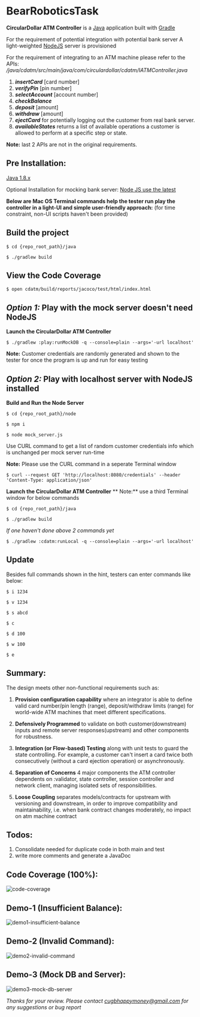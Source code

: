 # BearRoboticsTask


**CircularDollar ATM Controller** is a [Java](https://www.java.com/) application built with [Gradle](https://gradle.org/)

For the requirement of potential integration with potential bank server
A light-weighted [NodeJS](https://nodejs.org/en/) server is provisioned

For the requirement of integrating to an ATM machine please refer to the APIs:
_/java/cdatm/src/main/java/com/circulardollar/cdatm/IATMController.java_

1. _**insertCard**_ [card number]
2. _**verifyPin**_ [pin number]
3. _**selectAccount**_ [account number]
4. _**checkBalance**_
5. _**deposit**_ [amount]
6. _**withdraw**_ [amount]
7. _**ejectCard**_
	for potentially logging out the customer from real bank server.
8. _**availableStates**_
	returns a list of available operations a customer is allowed to
	perform at a specific step or state.

**Note:** last 2 APIs are not in the original requirements.

Pre Installation:
-----
[Java 1.8.x](https://www.oracle.com/java/technologies/javase/javase8u211-later-archive-downloads.html#license-lightbox)

Optional Installation for mocking bank server:
[Node JS use the latest](https://nodejs.org/en/download/)

__Below are Mac OS Terminal commands help the tester
run play the controller in a light-UI and simple user-friendly approach:__
(for time constraint, non-UI scripts haven't been provided)

Build the project
-----

```$ cd {repo_root_path}/java```

```$ ./gradlew build```

View the Code Coverage
-----

```$ open cdatm/build/reports/jacoco/test/html/index.html```

_Option 1:_ Play with the mock server doesn't need NodeJS
-----
**Launch the CircularDollar ATM Controller**

```$ ./gradlew :play:runMockDB -q --console=plain --args='-url localhost'```

**Note:** Customer credentials are randomly generated and shown to the tester
for once the program is up and run for easy testing


_Option 2:_ Play with localhost server with NodeJS installed
-----
**Build and Run the Node Server**

```$ cd {repo_root_path}/node```

```$ npm i```

```$ node mock_server.js```

Use CURL command to get a list of random customer credentials info which is unchanged per mock server run-time

**Note:** Please use the CURL command in a seperate Terminal window

```$ curl --request GET 'http://localhost:8080/credentials' --header 'Content-Type: application/json'```

**Launch the CircularDollar ATM Controller**
** Note:** use a third Terminal window for below commands

```$ cd {repo_root_path}/java```

```$ ./gradlew build```

  _If one haven't done above 2 commands yet_

```$ ./gradlew :cdatm:runLocal -q --console=plain --args='-url localhost'```

Update
-----
Besides full commands shown in the hint, testers can enter commands like below:

```$ i 1234```

```$ v 1234```

```$ s abcd```

```$ c```

```$ d 100```

```$ w 100```

```$ e```

Summary:
-----
The design meets other non-functional requirements such as:
1. **Provision configuration capability** where an integrator is able to define valid card number/pin length (range), deposit/withdraw limits (range) for world-wide ATM machines that meet different specifications.

2. **Defensively Programmed** to validate on both customer(downstream) inputs and remote server responses(upstream) and other components for robustness.

3. **Integration (or Flow-based) Testing** along with unit tests to guard the state controlling. For example, a customer can't insert a card twice both consecutively (without a card ejection operation) or asynchronously.

4. **Separation of Concerns** 4 major components the ATM controller dependents on :validator, state controller, session controller and network client, managing isolated sets of responsibilities.

5. **Loose Coupling** separates models/contracts for upstream with versioning and downstream, in order to improve compatibility and maintainability, i.e. when bank contract changes moderately, no impact on atm machine contract

Todos:
-----
1. Consolidate needed for duplicate code in both main and test 
2. write more comments and generate a JavaDoc

Code Coverage (100%):
-----
![code-coverage](https://user-images.githubusercontent.com/54569131/121297188-c9298580-c8a6-11eb-816e-8a175fa8ffef.png)

Demo-1 (Insufficient Balance):
-----
![demo1-insufficient-balance](https://user-images.githubusercontent.com/54569131/121300512-c9784f80-c8ab-11eb-840e-32e481461181.gif)

Demo-2 (Invalid Command):
-----
![demo2-invalid-command](https://user-images.githubusercontent.com/54569131/121300828-31c73100-c8ac-11eb-9ec8-28d642799a2a.gif)

Demo-3 (Mock DB and Server):
-----
![demo3-mock-db-server](https://user-images.githubusercontent.com/54569131/121300881-41467a00-c8ac-11eb-8110-e0e5117d4c76.gif)

_Thanks for your review. 
Please contact cugbhappymoney@gmail.com for any suggestions or bug report_